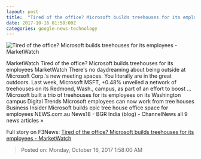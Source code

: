 ```yaml
---
layout: post
title:  "Tired of the office? Microsoft builds treehouses for its employees - MarketWatch"
date: 2017-10-16 01:58:00Z
categories: google-news-technology
---
```


![Tired of the office? Microsoft builds treehouses for its employees - MarketWatch](http://s.marketwatch.com/public/resources/MWimages/MW-FW300_treeho_MG_20171015211701.jpg)

MarketWatch Tired of the office? Microsoft builds treehouses for its employees MarketWatch There's no daydreaming about being outside at Microsoft Corp.'s new meeting spaces. You literally are in the great outdoors. Last week, Microsoft MSFT, +0.48% unveiled a network of treehouses on its Redmond, Wash., campus, as part of an effort to boost ... Microsoft built a trio of treehouses for its employees on its Washington campus Digital Trends Microsoft employees can now work from tree houses Business Insider Microsoft builds epic tree house office space for employees NEWS.com.au News18 - BGR India (blog) - ChannelNews all 9 news articles »


Full story on F3News: [Tired of the office? Microsoft builds treehouses for its employees - MarketWatch](http://www.f3nws.com/n/JHrceF)

> Posted on: Monday, October 16, 2017 1:58:00 AM

